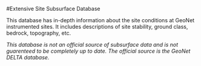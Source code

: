 #Extensive Site Subsurface Database

This database has in-depth information about the site conditions at GeoNet instrumented sites. It includes descriptions of site stability, ground class, bedrock, topography, etc. 

_This database is not an official source of subsurface data and is not guarenteed to be completely up to date. The official source is the
GeoNet DELTA database._